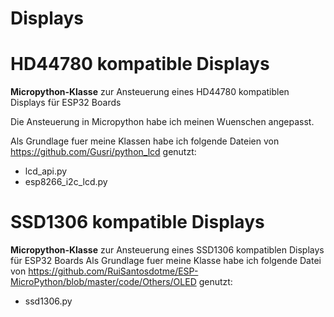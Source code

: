 # Displays

# HD44780 kompatible Displays

**Micropython-Klasse** zur Ansteuerung eines HD44780 kompatiblen Displays für ESP32 Boards

Die Ansteuerung in Micropython habe ich meinen Wuenschen angepasst.

Als Grundlage fuer meine Klassen habe ich folgende Dateien von https://github.com/Gusri/python_lcd genutzt:
- lcd_api.py 
- esp8266_i2c_lcd.py

# SSD1306 kompatible Displays

**Micropython-Klasse** zur Ansteuerung eines SSD1306 kompatiblen Displays für ESP32 Boards
Als Grundlage fuer meine Klasse habe ich folgende Datei von https://github.com/RuiSantosdotme/ESP-MicroPython/blob/master/code/Others/OLED genutzt:
- ssd1306.py
